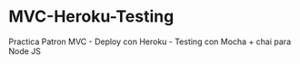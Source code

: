 # MVC-Heroku-Testing
Practica Patron MVC - Deploy con Heroku - Testing con Mocha + chai para Node JS
